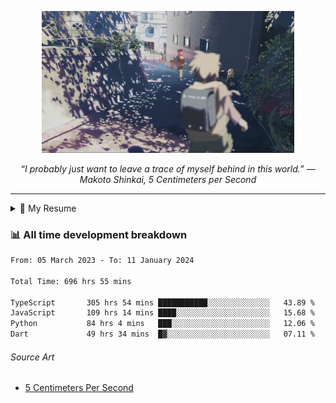 <p align="center"><img src="asset/header.jpg" width="80%"/></p>
<p align="center"><i>“I probably just want to leave a trace of myself behind in this world.” ― Makoto Shinkai, 5 Centimeters per Second</i></p>

---

<details>
  <summary>📃 My Resume</summary>

### Education

- 📖 **Computer Science**\
📆 10/2021 - present\
📍 **Thang Long University** - Hoang Mai, Hanoi, Vietnam

### Experience

<img align="right" src="https://img.shields.io/badge/Figma-F24E1E?style=flat&logo=figma&logoColor=white"/>
<img align="right" src="https://img.shields.io/badge/node.js-6DA55F?style=flat&logo=node.js&logoColor=white"/>
<img align="right" src="https://img.shields.io/badge/Next.js-black?style=flat&logo=next.js&logoColor=white"/>
<img align="right" src="https://img.shields.io/badge/TypeScript-007ACC?style=flat&logo=typescript&logoColor=white"/>


- 👨‍💻 **Frontend Web Intern**\
📆 07/2023 - present\
📍 **MQ ICT Solutions** - Hoang Mai, Hanoi, Vietnam
</details>

### 📊 All time development breakdown

<!--START_SECTION:waka-->

```txt
From: 05 March 2023 - To: 11 January 2024

Total Time: 696 hrs 55 mins

TypeScript       305 hrs 54 mins ███████████░░░░░░░░░░░░░░   43.89 %
JavaScript       109 hrs 14 mins ████░░░░░░░░░░░░░░░░░░░░░   15.68 %
Python           84 hrs 4 mins   ███░░░░░░░░░░░░░░░░░░░░░░   12.06 %
Dart             49 hrs 34 mins  █▓░░░░░░░░░░░░░░░░░░░░░░░   07.11 %
```

<!--END_SECTION:waka-->

###### Source Art

-  [5 Centimeters Per Second](https://wallhaven.cc/w/nrowq1)

